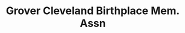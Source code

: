 ---
layout: repo
title: "Grover Cleveland Birthplace Mem. Assn"
id: 12633
permalink: repos/12633/
---